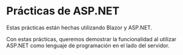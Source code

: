 # Prácticas de ASP.NET

Estas prácticas están hechas utilizando Blazor y ASP.NET.

Con estas prácticas, queremos demostrar la funcionalidad al utilizar ASP.NET como lenguaje de programación en el lado del servidor. 
